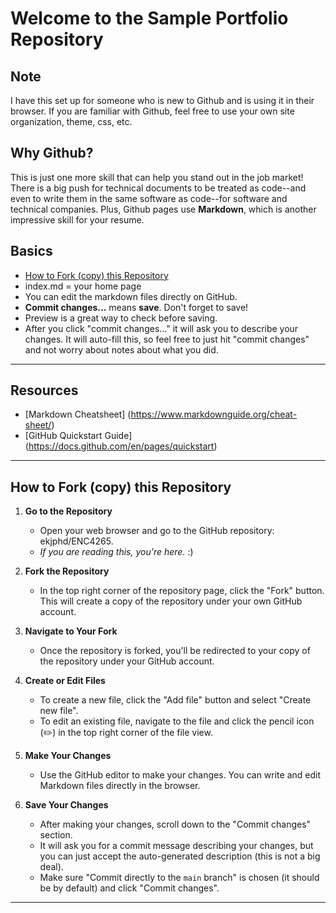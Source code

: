 # Welcome to the Sample Portfolio Repository
 
## Note
I have this set up for someone who is new to Github and is using it in their browser. If you are familiar with Github, feel free to use your own site organization, theme, css, etc. 

## Why Github?
This is just one more skill that can help you stand out in the job market! There is a big push for technical documents to be treated as code--and even to write them in the same software as code--for software and technical companies. Plus, Github pages use **Markdown**, which is another impressive skill for your resume.

## Basics
- [How to Fork (copy) this Repository](https://github.com/ekjphd/ENC4265/new/main#how-to-fork-copy-this-repository)
- index.md = your home page
- You can edit the markdown files directly on GitHub.
- **Commit changes...** means **save**. Don't forget to save!
- Preview is a great way to check before saving.
- After you click "commit changes..." it will ask you to describe your changes. It will auto-fill this, so feel free to just hit "commit changes" and not worry about notes about what you did.

---
## Resources
- [Markdown Cheatsheet] (https://www.markdownguide.org/cheat-sheet/)
- [GitHub Quickstart Guide] (https://docs.github.com/en/pages/quickstart)
---

## How to Fork (copy) this Repository

1. **Go to the Repository**
   - Open your web browser and go to the GitHub repository: ekjphd/ENC4265.
   - *If you are reading this, you're here.* :)

2. **Fork the Repository**
   - In the top right corner of the repository page, click the "Fork" button. This will create a copy of the repository under your own GitHub account.

3. **Navigate to Your Fork**
   - Once the repository is forked, you'll be redirected to your copy of the repository under your GitHub account.

4. **Create or Edit Files**
   - To create a new file, click the "Add file" button and select "Create new file".
   - To edit an existing file, navigate to the file and click the pencil icon (✏️) in the top right corner of the file view.

5. **Make Your Changes**
   - Use the GitHub editor to make your changes. You can write and edit Markdown files directly in the browser.

6. **Save Your Changes**
   - After making your changes, scroll down to the "Commit changes" section.
   - It will ask you for a commit message describing your changes, but you can just accept the auto-generated description (this is not a big deal).
   - Make sure "Commit directly to the `main` branch" is chosen (it should be by default) and click "Commit changes".


---

